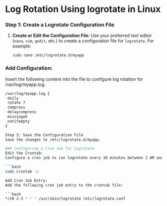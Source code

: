 # Log Rotation Using logrotate in Linux


### Step 1: Create a Logrotate Configuration File

1. **Create or Edit the Configuration File**:
   Use your preferred text editor (`nano`, `vim`, `gedit`, etc.) to create a configuration file for `logrotate`. For example:

   ```bash
   sudo nano /etc/logrotate.d/myapp


### Add Configuration:
Insert the following content into the file to configure log rotation for /var/log/myapp.log:

   ```bash
/var/log/myapp.log {
    daily
    rotate 7
    compress
    delaycompress
    missingok
    notifempty
}

Step 2: Save the Configuration File
Save the changes to /etc/logrotate.d/myapp.

### Configuring a Cron Job for Logrotate
Edit the Crontab:
Configure a cron job to run logrotate every 10 minutes between 2 AM and 4 AM. Edit the crontab file:

   ```bash
sudo crontab -e

Add Cron Job Entry:
Add the following cron job entry to the crontab file:

   ```bash
*/10 2-3 * * * /usr/sbin/logrotate /etc/logrotate.conf
